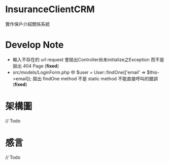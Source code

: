 # InsuranceClientCRM
實作保戶介紹關係系統

# Develop Note
- 輸入不存在的 url request 會拋出Controller尚未initialize之Exception 而不是拋出 404 Page  (**fixed**)
- src/models/LoginForm.php 中 $user = User::findOne(['email' => $this->email]);
  拋出 findOne method 不是 static method 不能直接呼叫的錯誤  (**fixed**)


# 架構圖
// Todo
# 感言
// Todo